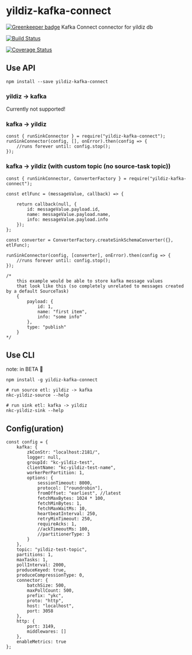 # yildiz-kafka-connect

[![Greenkeeper badge](https://badges.greenkeeper.io/nodefluent/yildiz-kafka-connect.svg)](https://greenkeeper.io/)
Kafka Connect connector for yildiz db

[![Build Status](https://travis-ci.org/nodefluent/yildiz-kafka-connect.svg?branch=master)](https://travis-ci.org/nodefluent/yildiz-kafka-connect)

[![Coverage Status](https://coveralls.io/repos/github/nodefluent/yildiz-kafka-connect/badge.svg?branch=master)](https://coveralls.io/github/nodefluent/yildiz-kafka-connect?branch=master)

## Use API

```
npm install --save yildiz-kafka-connect
```

### yildiz -> kafka

Currently not supported!

### kafka -> yildiz

```es6
const { runSinkConnector } = require("yildiz-kafka-connect");
runSinkConnector(config, [], onError).then(config => {
    //runs forever until: config.stop();
});
```

### kafka -> yildiz (with custom topic (no source-task topic))

```es6
const { runSinkConnector, ConverterFactory } = require("yildiz-kafka-connect");

const etlFunc = (messageValue, callback) => {

    return callback(null, {
        id: messageValue.payload.id,
        name: messageValue.payload.name,
        info: messageValue.payload.info
    });
};

const converter = ConverterFactory.createSinkSchemaConverter({}, etlFunc);

runSinkConnector(config, [converter], onError).then(config => {
    //runs forever until: config.stop();
});

/*
    this example would be able to store kafka message values
    that look like this (so completely unrelated to messages created by a default SourceTask)
    {
        payload: {
            id: 1,
            name: "first item",
            info: "some info"
        },
        type: "publish"
    }
*/
```

## Use CLI
note: in BETA :seedling:

```
npm install -g yildiz-kafka-connect
```

```
# run source etl: yildiz -> kafka
nkc-yildiz-source --help
```

```
# run sink etl: kafka -> yildiz
nkc-yildiz-sink --help
```

## Config(uration)
```es6
const config = {
    kafka: {
        zkConStr: "localhost:2181/",
        logger: null,
        groupId: "kc-yildiz-test",
        clientName: "kc-yildiz-test-name",
        workerPerPartition: 1,
        options: {
            sessionTimeout: 8000,
            protocol: ["roundrobin"],
            fromOffset: "earliest", //latest
            fetchMaxBytes: 1024 * 100,
            fetchMinBytes: 1,
            fetchMaxWaitMs: 10,
            heartbeatInterval: 250,
            retryMinTimeout: 250,
            requireAcks: 1,
            //ackTimeoutMs: 100,
            //partitionerType: 3
        }
    },
    topic: "yildiz-test-topic",
    partitions: 1,
    maxTasks: 1,
    pollInterval: 2000,
    produceKeyed: true,
    produceCompressionType: 0,
    connector: {
        batchSize: 500,
        maxPollCount: 500,
        prefix: "ykc",
        proto: "http",
        host: "localhost",
        port: 3058
    },
    http: {
        port: 3149,
        middlewares: []
    },
    enableMetrics: true
};
```

